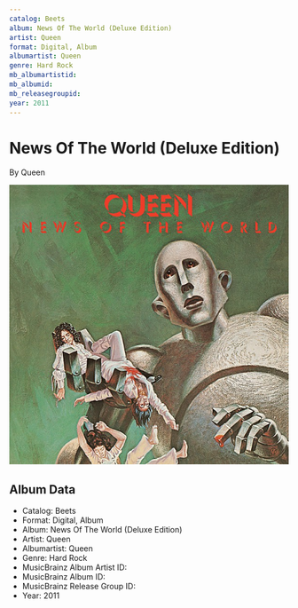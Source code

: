 ```yaml
---
catalog: Beets
album: News Of The World (Deluxe Edition)
artist: Queen
format: Digital, Album
albumartist: Queen
genre: Hard Rock
mb_albumartistid: 
mb_albumid: 
mb_releasegroupid: 
year: 2011
---
```


# News Of The World (Deluxe Edition)

By Queen

![](../../assets/beetscovers/Queen-News_Of_The_World_Deluxe_Edition.jpg)

## Album Data

- Catalog: Beets
- Format: Digital, Album
- Album: News Of The World (Deluxe Edition)
- Artist: Queen
- Albumartist: Queen
- Genre: Hard Rock
- MusicBrainz Album Artist ID: 
- MusicBrainz Album ID: 
- MusicBrainz Release Group ID: 
- Year: 2011

